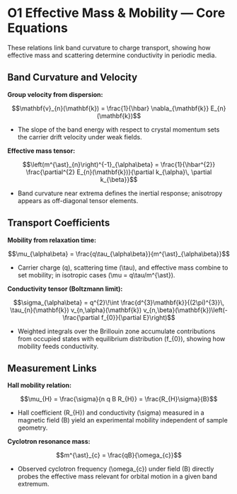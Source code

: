 # O1 Effective Mass & Mobility — Core Equations

These relations link band curvature to charge transport, showing how effective mass and scattering determine conductivity in periodic media.

## Band Curvature and Velocity
**Group velocity from dispersion:**

$$\mathbf{v}_{n}(\mathbf{k}) = \frac{1}{\hbar} \nabla_{\mathbf{k}} E_{n}(\mathbf{k})$$

- The slope of the band energy with respect to crystal momentum sets the carrier drift velocity under weak fields.

**Effective mass tensor:**

$$\left(m^{\ast}_{n}\right)^{-1}_{\alpha\beta} = \frac{1}{\hbar^{2}} \frac{\partial^{2} E_{n}(\mathbf{k})}{\partial k_{\alpha}\, \partial k_{\beta}}$$

- Band curvature near extrema defines the inertial response; anisotropy appears as off-diagonal tensor elements.

## Transport Coefficients
**Mobility from relaxation time:**

$$\mu_{\alpha\beta} = \frac{q\tau_{\alpha\beta}}{m^{\ast}_{\alpha\beta}}$$

- Carrier charge \(q\), scattering time \(\tau\), and effective mass combine to set mobility; in isotropic cases \(\mu = q\tau/m^{\ast}\).

**Conductivity tensor (Boltzmann limit):**

$$\sigma_{\alpha\beta} = q^{2}\!\int \frac{d^{3}\mathbf{k}}{(2\pi)^{3}}\, \tau_{n}(\mathbf{k}) v_{n,\alpha}(\mathbf{k}) v_{n,\beta}(\mathbf{k})\left(-\frac{\partial f_{0}}{\partial E}\right)$$

- Weighted integrals over the Brillouin zone accumulate contributions from occupied states with equilibrium distribution \(f_{0}\), showing how mobility feeds conductivity.

## Measurement Links
**Hall mobility relation:**

$$\mu_{H} = \frac{\sigma}{n q B R_{H}} = \frac{R_{H}\sigma}{B}$$

- Hall coefficient \(R_{H}\) and conductivity \(\sigma\) measured in a magnetic field \(B\) yield an experimental mobility independent of sample geometry.

**Cyclotron resonance mass:**

$$m^{\ast}_{c} = \frac{qB}{\omega_{c}}$$

- Observed cyclotron frequency \(\omega_{c}\) under field \(B\) directly probes the effective mass relevant for orbital motion in a given band extremum.
